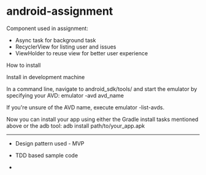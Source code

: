 # android-assignment

Component used in assignment:
- Async task for background task
- RecyclerView for listing user and issues
- ViewHolder to reuse view for better user experience


How to install

Install in development machine

In a command line, navigate to android_sdk/tools/ and start the emulator by specifying your AVD:
emulator -avd avd_name

If you're unsure of the AVD name, execute emulator -list-avds.

Now you can install your app using either the Gradle install tasks mentioned above or the adb tool:
adb install path/to/your_app.apk  

--------------------------------------------------------------------------------------------------------

- Design pattern used - MVP

- TDD based sample code

-